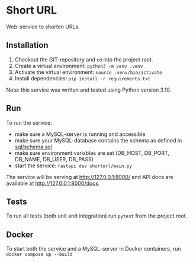 # Short URL

Web-service to shorten URLs.

## Installation

1. Checkout the GIT-repository and `cd` into the project root.
2. Create a virtual environment: `python3 -m venv .venv`
3. Activate the virtual environment: `source .venv/bin/activate`
4. Install dependencies: `pip install -r requirements.txt`

Note: this service was written and tested using Python version 3.10.

## Run

To run the service:
 - make sure a MySQL-server is running and accessible
 - make sure your MySQL-database contains the schema as defined in [sql/schema.sql](sql/schema.sql)
 - make sure environment variables are set (DB_HOST, DB_PORT, DB_NAME, DB_USER, DB_PASS)
 - start the service: `fastapi dev shorturl/main.py`

The service will be serving at http://127.0.0.1:8000/ and API docs are available at http://127.0.0.1:8000/docs.

## Tests

To run all tests (both unit and integration) run `pytest` from the project root.

## Docker

To start both the service and a MySQL-server in Docker containers, run `docker compose up --build`
